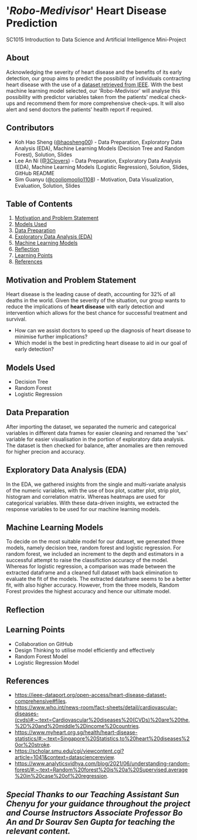 # '_Robo-Medivisor_' Heart Disease Prediction
SC1015 Introduction to Data Science and Artificial Intelligence Mini-Project

## About
Acknowledging the severity of heart disease and the benefits of its early detection, our group aims to predict the possibility of individuals contracting heart disease with the use of a [dataset retrieved from IEEE](https://ieee-dataport.org/open-access/heart-disease-dataset-comprehensive#files). With the best machine learning model selected, our 'Robo-Medivisor' will analyse this possibility with predictor variables taken from the patients' medical check-ups and recommend them for more comprehensive check-ups. It will also alert and send doctors the patients' health report if required.

## Contributors
- Koh Hao Sheng ([@haosheng00](https://github.com/haosheng00)) - Data Preparation, Exploratory Data Analysis (EDA), Machine Learning Models (Decision Tree and Random Forest), Solution, Slides
- Lee An Ni ([@3Clovers](https://github.com/3Clovers)) - Data Preparation, Exploratory Data Analysis (EDA), Machine Learning Models (Logistic Regression), Solution, Slides, GitHub README
- Sim Guanyu ([@cooliomoolio1108](https://github.com/cooliomoolio1108)) - Motivation, Data Visualization, Evaluation, Solution, Slides

## Table of Contents
1. [Motivation and Problem Statement](https://github.com/haosheng00/SC1015-Mini-Project/edit/main/README.md#motivation-and-problem-statement)
2. [Models Used](https://github.com/haosheng00/SC1015-Mini-Project/edit/main/README.md#models-used)
3. [Data Preparation](https://github.com/haosheng00/SC1015-Mini-Project/edit/main/README.md#data-preparation)
4. [Exploratory Data Analysis (EDA)](https://github.com/haosheng00/SC1015-Mini-Project/edit/main/README.md#exploratory-data-analysis-eda)
5. [Machine Learning Models](https://github.com/haosheng00/SC1015-Mini-Project/edit/main/README.md#machine-learning-models)
6. [Reflection](https://github.com/haosheng00/SC1015-Mini-Project/edit/main/README.md#reflection)
7. [Learning Points](https://github.com/haosheng00/SC1015-Mini-Project/edit/main/README.md#learning-points)
8. [References](https://github.com/haosheng00/SC1015-Mini-Project/edit/main/README.md#references)

## Motivation and Problem Statement
Heart disease is the leading cause of death, accounting for 32% of all deaths in the world. Given the severity of the situation, our group wants to reduce the implications of **heart disease** with early detection and intervention which allows for the best chance for successful treatment and survival.
- How can we assist doctors to speed up the diagnosis of heart disease to minimise further implications? 
- Which model is the best in predicting heart disease to aid in our goal of early detection?

## Models Used
- Decision Tree
- Random Forest
- Logistic Regression

## Data Preparation
After importing the dataset, we separated the numeric and categorical variables in different data frames for easier cleaning and renamed the 'sex' variable for easier visualisation in the portion of exploratory data analysis. The dataset is then checked for balance, after anomalies are then removed for higher precion and accuracy.

## Exploratory Data Analysis (EDA)
In the EDA, we gathered insights from the single and multi-variate analysis of the numeric variables, with the use of box plot, scatter plot, strip plot, histogram and correlation matrix. Whereas heatmaps are used for categorical variables. With these data-driven insights, we extracted the response variables to be used for our machine learning models.

## Machine Learning Models
To decide on the most suitable model for our dataset, we generated three models, namely decision tree, random forest and logistic regression. For random forest, we included an increment to the depth and estimators in a successful attempt to raise the classifiction accuracy of the model. Whereas for logistic regression, a comparison was made between the extracted dataframe and a cleaned full dataset with back elimination to evaluate the fit of the models. The extracted dataframe seems to be a better fit, with also higher accuracy. However, from the three models, Random Forest provides the highest accuracy and hence our ultimate model.

## Reflection

## Learning Points
- Collaboration on GitHub
- Design Thinking to utilise model efficiently and effectively
- Random Forest Model
- Logistic Regression Model

## References
- https://ieee-dataport.org/open-access/heart-disease-dataset-comprehensive#files.
- https://www.who.int/news-room/fact-sheets/detail/cardiovascular-diseases-(cvds)#:~:text=Cardiovascular%20diseases%20(CVDs)%20are%20the,%2D%20and%20middle%2Dincome%20countries.
- https://www.myheart.org.sg/health/heart-disease-statistics/#:~:text=Singapore%20Statistics,to%20heart%20diseases%20or%20stroke.
- https://scholar.smu.edu/cgi/viewcontent.cgi?article=1041&context=datasciencereview.
- https://www.analyticsvidhya.com/blog/2021/06/understanding-random-forest/#:~:text=Random%20forest%20is%20a%20Supervised,average%20in%20case%20of%20regression.


## *Special Thanks to our Teaching Assistant Sun Chenyu for your guidance throughout the project and Course Instructors Associate Professor Bo An and Dr Sourav Sen Gupta for teaching the relevant content.*
